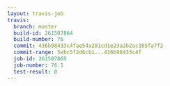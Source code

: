 ```yaml
---
layout: travis-job
travis:
  branch: master
  build-id: 261507864
  build-number: 76
  commit: 436b98433c4fae54a281cd1e23a2b2ac385fa7f2
  commit-range: 5ebc5f2d6cb1...436b98433c4f
  job-id: 261507865
  job-number: 76.1
  test-result: 0
---
```


